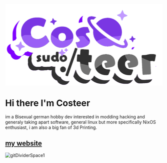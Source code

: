 <div align="center">
    <p align="center">
        <img width="600" align="center" src="https://github.com/Costeer/costeer-s-assets/blob/c0227eca833f0d10feb08acd90358889560db914/other/VtuberisedCosteer.png" alt="my username looking like a vtuber logo" />
    </p>
</div>

# Hi there I'm Costeer
im a Bisexual german hobby dev interested in modding hacking and generaly taking apart software, general linux but more specifically NixOS enthusiast, i am also a big fan of 3d Printing.

## [my website](https://costeer.netlify.app/)


![gitDividerSpace1](https://github.com/user-attachments/assets/d7c5343c-1e20-4ff1-9b1a-df655606c54c)

